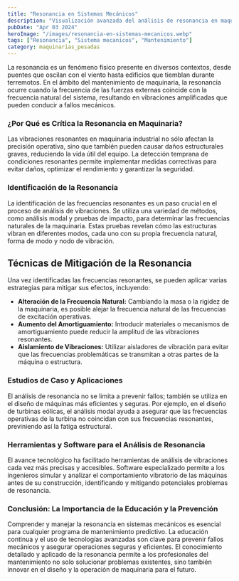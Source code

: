 ```yaml
---
title: "Resonancia en Sistemas Mecánicos"
description: "Visualización avanzada del análisis de resonancia en maquinaria, destacando puntos críticos y técnicas de diagnóstico profesional"
pubDate: "Apr 03 2024"
heroImage: "/images/resonancia-en-sistemas-mecanicos.webp"
tags: ["Resonancia", "Sistema mecanicos", "Mantenimiento"]
category: maquinarias_pesadas
---
```


La resonancia es un fenómeno físico presente en diversos contextos, desde puentes que oscilan con el viento hasta edificios que tiemblan durante terremotos. En el ámbito del mantenimiento de maquinaria, la resonancia ocurre cuando la frecuencia de las fuerzas externas coincide con la frecuencia natural del sistema, resultando en vibraciones amplificadas que pueden conducir a fallos mecánicos.

### ¿Por Qué es Crítica la Resonancia en Maquinaria?

Las vibraciones resonantes en maquinaria industrial no sólo afectan la precisión operativa, sino que también pueden causar daños estructurales graves, reduciendo la vida útil del equipo. La detección temprana de condiciones resonantes permite implementar medidas correctivas para evitar daños, optimizar el rendimiento y garantizar la seguridad.

### Identificación de la Resonancia

La identificación de las frecuencias resonantes es un paso crucial en el proceso de análisis de vibraciones. Se utiliza una variedad de métodos, como análisis modal y pruebas de impacto, para determinar las frecuencias naturales de la maquinaria. Estas pruebas revelan cómo las estructuras vibran en diferentes modos, cada uno con su propia frecuencia natural, forma de modo y nodo de vibración.

## Técnicas de Mitigación de la Resonancia

Una vez identificadas las frecuencias resonantes, se pueden aplicar varias estrategias para mitigar sus efectos, incluyendo:

- **Alteración de la Frecuencia Natural:** Cambiando la masa o la rigidez de la maquinaria, es posible alejar la frecuencia natural de las frecuencias de excitación operativas.
- **Aumento del Amortiguamiento:** Introducir materiales o mecanismos de amortiguamiento puede reducir la amplitud de las vibraciones resonantes.
- **Aislamiento de Vibraciones:** Utilizar aisladores de vibración para evitar que las frecuencias problemáticas se transmitan a otras partes de la máquina o estructura.

### Estudios de Caso y Aplicaciones

El análisis de resonancia no se limita a prevenir fallos; también se utiliza en el diseño de máquinas más eficientes y seguras. Por ejemplo, en el diseño de turbinas eólicas, el análisis modal ayuda a asegurar que las frecuencias operativas de la turbina no coincidan con sus frecuencias resonantes, previniendo así la fatiga estructural.

### Herramientas y Software para el Análisis de Resonancia

El avance tecnológico ha facilitado herramientas de análisis de vibraciones cada vez más precisas y accesibles. Software especializado permite a los ingenieros simular y analizar el comportamiento vibratorio de las máquinas antes de su construcción, identificando y mitigando potenciales problemas de resonancia.

### Conclusión: La Importancia de la Educación y la Prevención

Comprender y manejar la resonancia en sistemas mecánicos es esencial para cualquier programa de mantenimiento predictivo. La educación continua y el uso de tecnologías avanzadas son clave para prevenir fallos mecánicos y asegurar operaciones seguras y eficientes. El conocimiento detallado y aplicado de la resonancia permite a los profesionales del mantenimiento no solo solucionar problemas existentes, sino también innovar en el diseño y la operación de maquinaria para el futuro.
